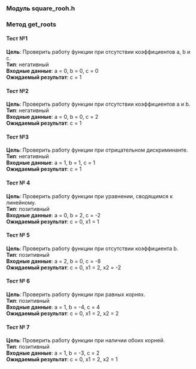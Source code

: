 ### Модуль square_rooh.h
### Метод get_roots

#### Тест №1
__Цель__: Проверить работу функции при отсутствии коэффициентов а, b и c.  
__Тип__: негативный  
__Входные данные__: а = 0, b = 0, c = 0  
__Ожидаемый результат__: с = 1  

#### Тест №2  
__Цель__: Проверить работу функции при отсутствии коэффициентов а и b.  
__Тип__: негативный  
__Входные данные__: а = 0, b = 0, c = 2  
__Ожидаемый результат__: с = 1  

#### Тест №3
__Цель__: Проверить работу функции при отрицательном дискриминанте.  
__Тип__: негативный  
__Входные данные__: а = 1, b = 1, c = 1  
__Ожидаемый результат__: с = 1  

#### Тест № 4    
__Цель__: Проверить работу функции при уравнении, сводящимся к линейному.  
__Тип__: позитивный  
__Входные данные__: а = 0, b = 2, c = -2  
__Ожидаемый результат__: с = 0, x1 = 1  

#### Тест № 5    
__Цель__: Проверить работу функции при отсутствии коэффициента b.  
__Тип__: позитивный  
__Входные данные__: а = 2, b = 0, c = -8  
__Ожидаемый результат__: с = 0, x1 = 2, х2 = -2  

#### Тест № 6    
__Цель__: Проверить работу функции при равных корнях.  
__Тип__: позитивный  
__Входные данные__: а = 1, b = -4, c = 4  
__Ожидаемый результат__: с = 0, x1 = 2, х2 = 2  

#### Тест № 7    
__Цель__: Проверить работу функции при наличии обоих корней.  
__Тип__: позитивный  
__Входные данные__: а = 1, b = -3, c = 2  
__Ожидаемый результат__: с = 0, x1 = 2, х2 = 1  
